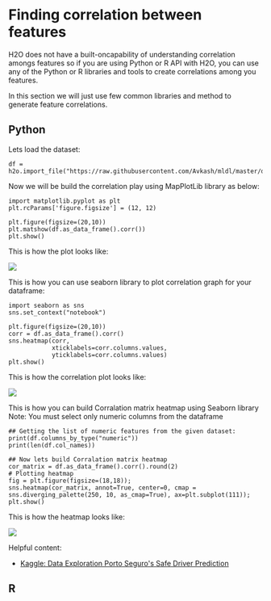 # Finding correlation between features #

H2O does not have a built-oncapability of understanding correlation amongs features so if you are using Python or R API with H2O, you can use any of the Python or R libraries and tools to create correlations among you features.

In this section we will just use few common libraries and method to generate feature correlations.

## Python ##
Lets load the dataset:
```
df = h2o.import_file("https://raw.githubusercontent.com/Avkash/mldl/master/data/prostate.csv")
```

Now we will be build the correlation play using MapPlotLib library as below:

```
import matplotlib.pyplot as plt
plt.rcParams['figure.figsize'] = (12, 12)

plt.figure(figsize=(20,10))
plt.matshow(df.as_data_frame().corr())
plt.show()
```
This is how the plot looks like:

![](https://github.com/Avkash/mldl/blob/master/images/flow_plot_matshow.png?raw=true)

This is how you can use seaborn library to plot correlation graph for your dataframe:
```
import seaborn as sns
sns.set_context("notebook")

plt.figure(figsize=(20,10))
corr = df.as_data_frame().corr()
sns.heatmap(corr, 
            xticklabels=corr.columns.values,
            yticklabels=corr.columns.values)
plt.show()
```
This is how the correlation plot looks like:

![](https://github.com/Avkash/mldl/blob/master/images/flow_seaborn_heatmap.png?raw=true)

This is how you can build Corralation matrix heatmap using Seaborn library 
Note: You must select only numeric columns from the dataframe
```
## Getting the list of numeric features from the given dataset:
print(df.columns_by_type("numeric"))
print(len(df.col_names))

## Now lets build Corralation matrix heatmap
cor_matrix = df.as_data_frame().corr().round(2)
# Plotting heatmap 
fig = plt.figure(figsize=(18,18));
sns.heatmap(cor_matrix, annot=True, center=0, cmap = sns.diverging_palette(250, 10, as_cmap=True), ax=plt.subplot(111));
plt.show()
```
This is how the heatmap looks like:

![](https://github.com/Avkash/mldl/blob/master/images/flow_sns_heapmap_numeric.png?raw=true)

Helpful content:
 - [Kaggle: Data Exploration Porto Seguro's Safe Driver Prediction](https://www.kaggle.com/neviadomski/data-exploration-porto-seguro-s-safe-driver)

## R ## 

